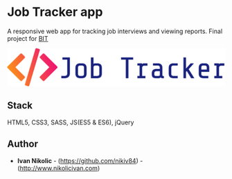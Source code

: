 # Job Tracker app

A responsive web app for tracking job interviews and viewing reports. Final project for [BIT](http://www.bgit.rs/)

![No more Tabs](/img/logo_text.png)


## Stack

HTML5, CSS3, SASS, JS(ES5 & ES6), jQuery


## Author

* **Ivan Nikolic** - (https://github.com/nikiv84) - (http://www.nikolicivan.com)
